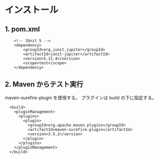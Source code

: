 # インストール

## 1. pom.xml

```
    <!-- JUnit 5 -->
    <dependency>
        <groupId>org.junit.jupiter</groupId>
        <artifactId>junit-jupiter</artifactId>
        <version>5.11.4</version>
        <scope>test</scope>
    </dependency>
```

## 2. Maven からテスト実行

maven-surefire-plugin を使用する。
プラグインは build の下に指定する。

```
  <build>
    <pluginManagement>
      <plugins>
        <plugin>
          <groupId>org.apache.maven.plugins</groupId>
          <artifactId>maven-surefire-plugin</artifactId>
          <version>3.5.2</version>
        </plugin>
      </plugins>
    </pluginManagement>
  </build>
```
